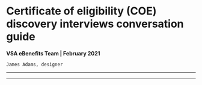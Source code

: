 # Certificate of eligibility (COE) discovery interviews conversation guide
**VSA eBenefits Team | February 2021**

`James Adams, designer`

---
<!--
-->
---
